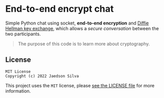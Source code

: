 # End-to-end encrypt chat

Simple Python chat using socket, **end-to-end encryption** and [Diffie Hellman key exchange](https://en.wikipedia.org/wiki/Diffie%E2%80%93Hellman_key_exchange), which allows a *secure conversation* between the two participants.

> The purpose of this code is to learn more about cryptography.

## License

```
MIT License
Copyright (c) 2022 Jaedson Silva
```

This project uses the `MIT` license, please [see the LICENSE file](https://github.com/jaedsonpys/end-to-end-encrypt/blob/master/LICENSE) for more information.
